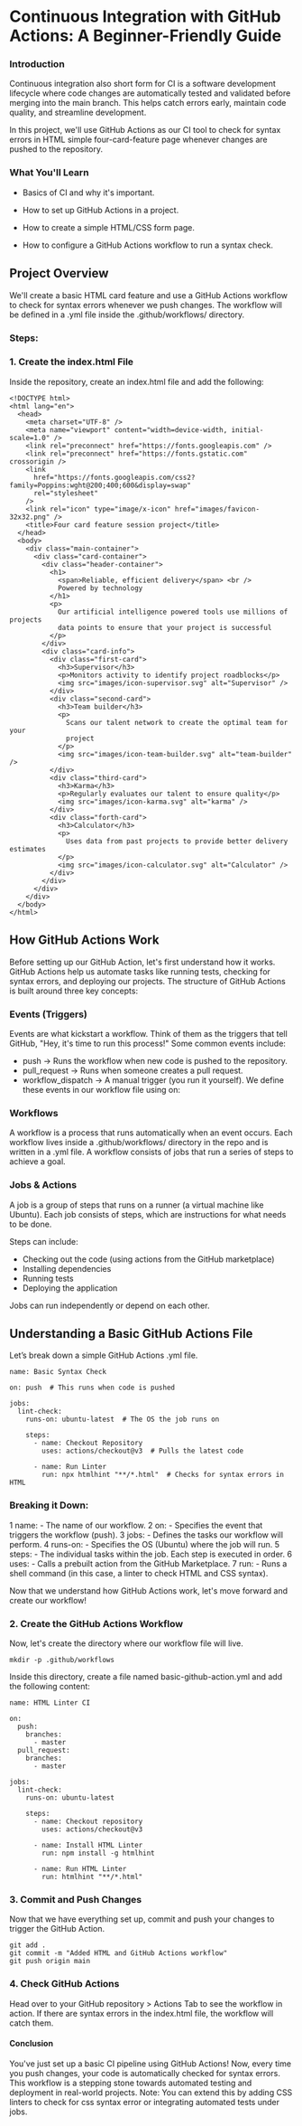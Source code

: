 
# Continuous Integration with GitHub Actions: A Beginner-Friendly Guide
### Introduction
Continuous integration also short form for CI is a software development lifecycle where code changes are automatically tested and validated before merging into the main branch. This helps catch errors early, maintain code quality, and streamline development.

In this project, we'll use GitHub Actions as our CI tool to check for syntax errors in HTML simple four-card-feature page whenever changes are pushed to the repository.

### What You'll Learn

- Basics of CI and why it's important.

- How to set up GitHub Actions in a project.

- How to create a simple HTML/CSS form page.

- How to configure a GitHub Actions workflow to run a syntax check.

## Project Overview

We'll create a basic HTML card feature and use a GitHub Actions workflow to check for syntax errors whenever we push changes. The workflow will be defined in a .yml file inside the .github/workflows/ directory.

### Steps:

### 1. Create the index.html File

Inside the repository, create an index.html file and add the following:

```
<!DOCTYPE html>
<html lang="en">
  <head>
    <meta charset="UTF-8" />
    <meta name="viewport" content="width=device-width, initial-scale=1.0" />
    <link rel="preconnect" href="https://fonts.googleapis.com" />
    <link rel="preconnect" href="https://fonts.gstatic.com" crossorigin />
    <link
      href="https://fonts.googleapis.com/css2?family=Poppins:wght@200;400;600&display=swap"
      rel="stylesheet"
    />
    <link rel="icon" type="image/x-icon" href="images/favicon-32x32.png" />
    <title>Four card feature session project</title>
  </head>
  <body>
    <div class="main-container">
      <div class="card-container">
        <div class="header-container">
          <h1>
            <span>Reliable, efficient delivery</span> <br />
            Powered by technology
          </h1>
          <p>
            Our artificial intelligence powered tools use millions of projects
            data points to ensure that your project is successful
          </p>
        </div>
        <div class="card-info">
          <div class="first-card">
            <h3>Supervisor</h3>
            <p>Monitors activity to identify project roadblocks</p>
            <img src="images/icon-supervisor.svg" alt="Supervisor" />
          </div>
          <div class="second-card">
            <h3>Team builder</h3>
            <p>
              Scans our talent network to create the optimal team for your
              project
            </p>
            <img src="images/icon-team-builder.svg" alt="team-builder" />
          </div>
          <div class="third-card">
            <h3>Karma</h3>
            <p>Regularly evaluates our talent to ensure quality</p>
            <img src="images/icon-karma.svg" alt="karma" />
          </div>
          <div class="forth-card">
            <h3>Calculator</h3>
            <p>
              Uses data from past projects to provide better delivery estimates
            </p>
            <img src="images/icon-calculator.svg" alt="Calculator" />
          </div>
        </div>
      </div>
    </div>
  </body>
</html>

```


## How GitHub Actions Work 
Before setting up our GitHub Action, let's first understand how it works. GitHub Actions help us automate tasks like running tests, checking for syntax errors, and deploying our projects. The structure of GitHub Actions is built around three key concepts:

### Events (Triggers)
Events are what kickstart a workflow. Think of them as the triggers that tell GitHub, "Hey, it's time to run this process!"
Some common events include:
- push → Runs the workflow when new code is pushed to the repository.
- pull_request → Runs when someone creates a pull request.
- workflow_dispatch → A manual trigger (you run it yourself).
We define these events in our workflow file using on:

### Workflows
A workflow is a process that runs automatically when an event occurs. Each workflow lives inside a .github/workflows/ directory in the repo and is written in a .yml file.
A workflow consists of jobs that run a series of steps to achieve a goal.

### Jobs & Actions
A job is a group of steps that runs on a runner (a virtual machine like Ubuntu). Each job consists of steps, which are instructions for what needs to be done.

Steps can include:
- Checking out the code (using actions from the GitHub marketplace)
- Installing dependencies
- Running tests
- Deploying the application

Jobs can run independently or depend on each other.

## Understanding a Basic GitHub Actions File
Let’s break down a simple GitHub Actions .yml file.

```
name: Basic Syntax Check  

on: push  # This runs when code is pushed  

jobs:  
  lint-check:  
    runs-on: ubuntu-latest  # The OS the job runs on  

    steps:  
      - name: Checkout Repository  
        uses: actions/checkout@v3  # Pulls the latest code  

      - name: Run Linter  
        run: npx htmlhint "**/*.html"  # Checks for syntax errors in HTML

```

### Breaking it Down:
1️ name: - The name of our workflow.
2️ on: - Specifies the event that triggers the workflow (push).
3️ jobs: - Defines the tasks our workflow will perform.
4️ runs-on: - Specifies the OS (Ubuntu) where the job will run.
5️ steps: - The individual tasks within the job. Each step is executed in order.
6️ uses: - Calls a prebuilt action from the GitHub Marketplace.
7️ run: - Runs a shell command (in this case, a linter to check HTML and CSS syntax).

Now that we understand how GitHub Actions work, let's move forward and create our workflow!

### 2. Create the GitHub Actions Workflow

Now, let's create the directory where our workflow file will live.

```
mkdir -p .github/workflows
```

Inside this directory, create a file named basic-github-action.yml and add the following content:

```
name: HTML Linter CI

on:
  push:
    branches:
      - master
  pull_request:
    branches:
      - master

jobs:
  lint-check:
    runs-on: ubuntu-latest

    steps:
      - name: Checkout repository
        uses: actions/checkout@v3

      - name: Install HTML Linter
        run: npm install -g htmlhint

      - name: Run HTML Linter
        run: htmlhint "**/*.html"

```

### 3. Commit and Push Changes

Now that we have everything set up, commit and push your changes to trigger the GitHub Action.

```
git add .
git commit -m "Added HTML and GitHub Actions workflow"
git push origin main
```

### 4. Check GitHub Actions

Head over to your GitHub repository > Actions Tab to see the workflow in action. If there are syntax errors in the index.html file, the workflow will catch them.


#### Conclusion

You've just set up a basic CI pipeline using GitHub Actions! Now, every time you push changes, your code is automatically checked for syntax errors. This workflow is a stepping stone towards automated testing and deployment in real-world projects. Note: You can extend this by adding CSS linters to check for css syntax error or integrating automated tests under jobs.
